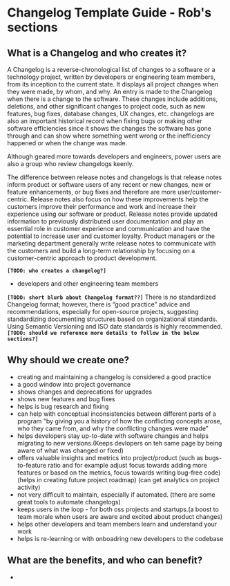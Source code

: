 # Changelog Template Guide - Rob's sections

## What is a Changelog and who creates it?

A Changelog is a reverse-chronological list of changes to a software or a technology project, written by developers or engineering team members, from its inception to the current state. It displays all project changes when they were made, by whom, and why. An entry is made to the Changelog when there is a change to the software. These changes include additions, deletions, and other significant changes to project code, such as new features, bug fixes, database changes, UX changes, etc. changelogs are also an important historical record when fixing bugs or making other software efficiencies since it shows the changes the software has gone through and can show where something went wrong or the inefficiency happened or when the change was made.

Although geared more towards developers and engineers, power users are also a group who review changelogs keenly.

The difference between release notes and changelogs is that release notes inform product or software users of any recent or new changes, new or feature enhancements, or bug fixes and therefore are more user/customer-centric. Release notes also focus on how these improvements help the customers improve their performance and work and increase their experience using our software or product. Release notes provide updated information to previously distributed user documentation and play an essential role in customer experience and communication and have the potential to increase user and customer loyalty. Product managers or the marketing department generally write release notes to communicate with the customers and build a long-term relationship by focusing on a customer-centric approach to product development.

**`[TODO: who creates a changelog?]`**

- developers and other engineering team members


**`[TODO: short blurb about Changelog format??]`**
There is no standardized Changelog format; however, there is “good practice” advice and recommendations, especially for open-source projects, suggesting standardizing documenting structures based on organizational standards. Using Semantic Versioning and ISO date standards is highly recommended. **`[TODO: should we reference more details to follow in the below sections?]`**


## Why should we create one?

- creating and maintaining a changelog is considered a good practice
- a good window into project governance
- shows changes and deprecations for upgrades
- shows new features and bug fixes
- helps is bug research and fixing 
- can help with conceptual inconsistencies between different parts of a program "by giving you a history of how the conflicting concepts arose, who they came from, and why the conflicting changes were made” 
- helps developers stay up-to-date with software changes and helps migrating to new versions.(Keeps devlopers on teh same page by being aware of what was changed or fixed)
- offers valuable insights and metrics into project/product (such as bugs-to-feature ratio and for example adjust focus towards adding more features or based on the metrics, focus towards writing bug-free code) (helps in creating future project roadmap) (can get analytics on project activity)
- not very difficult to maintain, especially if automated. (there are some great tools to automate changelogs) 
- keeps users in the loop - for both oss projects and startups.(a boost to team morale when users are aware and excited about product changes)
- helps other developers and team members learn and understand your work
- helps is re-learning or with onboadring new developers to the codebase


## What are the benefits, and who can benefit?

- 